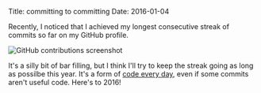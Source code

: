 Title: committing to committing
Date: 2016-01-04

Recently, I noticed that I achieved my longest consecutive streak of commits so
far on my GitHub profile.

![GitHub contributions screenshot](static/i/16/1/4/1.png)

It's a silly bit of bar filling, but I think I'll try to keep the streak going
as long as possilbe this year. It's a form of [code every
day](http://ejohn.org/blog/write-code-every-day/), even if some commits aren't
useful code. Here's to 2016!
